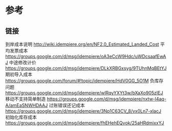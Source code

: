参考
===

链接
---

到岸成本说明 http://wiki.idempiere.org/en/NF2.0_Estimated_Landed_Cost
平均发票成本 https://groups.google.com/d/msg/idempiere/oA3eCcW9Hdc/uWDcsaafEwAJ
中途修改计价 https://groups.google.com/d/msg/idempiere/DLkXRBGxsyg/9TUhnMqBEtYJ
期初导入成本 https://groups.google.com/forum/#!topic/idempiere/HdV0GG_5O1M
负库存问题     https://groups.google.com/d/msg/idempiere/wlRqyYXYt3w/bXaXo905zIEJ
移动不支持简单制造 https://groups.google.com/d/msg/idempiere/nxtw-l4aq-A/amEaSNWHDAAJ
过账错误还记成本 https://groups.google.com/d/msg/idempiere/3Np1C63CV_8/vx0Ln7-xlacJ
初始化库存成本 https://groups.google.com/d/msg/idempiere/fhEHehEQvok/25aHRdmixxYJ

